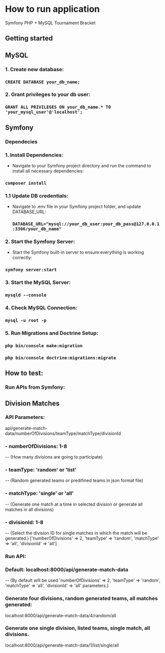 # How to run application

Symfony PHP + MySQL Tournament Bracket

## Getting started

## MySQL
### 1. Create new database:
  ### `CREATE DATABASE your_db_name;`
### 2. Grant privileges to your db user:
  ### `GRANT ALL PRIVILEGES ON your_db_name.* TO 'your_mysql_user'@'localhost';`

## Symfony
### Dependecies
### 1. Install Dependencies:
 - Navigate to your Symfony project directory and run the command to install all necessary dependencies:
### `composer install`
### 1.1 Update DB credentials:
- Navigate to .env file in your Symfony project folder, and update DATABASE_URL:
  ### `DATABASE_URL="mysql://your_db_user:your_db_pass@127.0.0.1:3306/your_db_name"`
### 2. Start the Symfony Server:
  - Start the Symfony built-in server to ensure everything is working correctly:
### `symfony server:start`
### 3. Start the MySQL Server:
### `mysqld --console`
### 4. Check MySQL Connection:
### `mysql -u root -p`
### 5. Run Migrations and Doctrine Setup:
### `php bin/console make:migration`
### `php bin/console doctrine:migrations:migrate`


## How to test:
### Run APIs from Symfony:
## Division Matches
### API Parameters:

api/generate-match-data/numberOfDivisions/teamType/matchType/divisionId

### - numberOfDivisions: 1-8
-- (How many divisions are going to participate)

### - teamType: 'random' or 'list'
-- (Random generated teams or predifined teams in json format file)

### - matchType: 'single' or 'all'
-- (Generate one match at a time in selected division or generate all matches in all divisions)

### - divisionId: 1-8
-- (Select the division ID for single matches in which the match will be generated.) 
['numberOfDivisions' => 2, 'teamType' => 'random', 'matchType' => 'all', 'divisionId' => 'all']

### Run API:
### Default: localhost:8000/api/generate-match-data
-- (By default will be used 'numberOfDivisions' => 2, 'teamType' => 'random', 'matchType' => 'all', 'divisionId' => 'all' parameters.)

### Generate four divisions, random generated teams, all matches generated:
localhost:8000/api/generate-match-data/4/random/all

### Generate one single division, listed teams, single match, all divisions.
localhost:8000/api/generate-match-data/1/list/single/all








